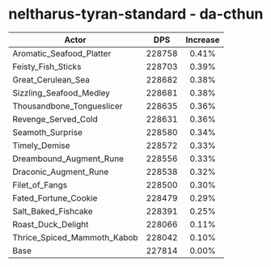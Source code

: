 # neltharus-tyran-standard - da-cthun
| Actor | DPS | Increase |
|---|:---:|:---:|
|Aromatic_Seafood_Platter|228758|0.41%|
|Feisty_Fish_Sticks|228703|0.39%|
|Great_Cerulean_Sea|228682|0.38%|
|Sizzling_Seafood_Medley|228681|0.38%|
|Thousandbone_Tongueslicer|228635|0.36%|
|Revenge_Served_Cold|228631|0.36%|
|Seamoth_Surprise|228580|0.34%|
|Timely_Demise|228572|0.33%|
|Dreambound_Augment_Rune|228556|0.33%|
|Draconic_Augment_Rune|228538|0.32%|
|Filet_of_Fangs|228500|0.30%|
|Fated_Fortune_Cookie|228479|0.29%|
|Salt_Baked_Fishcake|228391|0.25%|
|Roast_Duck_Delight|228066|0.11%|
|Thrice_Spiced_Mammoth_Kabob|228042|0.10%|
|Base|227814|0.00%|
